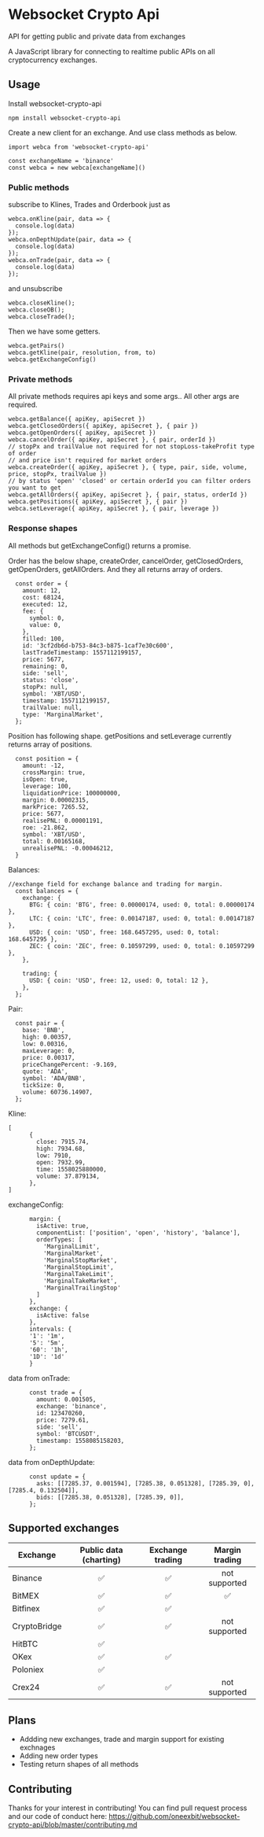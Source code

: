 # Websocket Crypto Api
API for getting public and private data from exchanges

A JavaScript library for connecting to realtime public APIs on all cryptocurrency exchanges.

## Usage

Install websocket-crypto-api

```
npm install websocket-crypto-api
```

Create a new client for an exchange. And use class methods as below.

```
import webca from 'websocket-crypto-api'

const exchangeName = 'binance'
const webca = new webca[exchangeName]()
```

### Public methods

subscribe to Klines, Trades and Orderbook just as

```
webca.onKline(pair, data => {
  console.log(data)
});
webca.onDepthUpdate(pair, data => {
  console.log(data)
});
webca.onTrade(pair, data => {
  console.log(data)
});
```

and unsubscribe

```
webca.closeKline();
webca.closeOB();
webca.closeTrade();
```

Then we have some getters.
```
webca.getPairs()
webca.getKline(pair, resolution, from, to)
webca.getExchangeConfig()
```

### Private methods

All private methods requires api keys and some args.. All other args are required.

```
webca.getBalance({ apiKey, apiSecret })
webca.getClosedOrders({ apiKey, apiSecret }, { pair })
webca.getOpenOrders({ apiKey, apiSecret })
webca.cancelOrder({ apiKey, apiSecret }, { pair, orderId })
// stopPx and trailValue not required for not stopLoss-takeProfit type of order
// and price isn't required for market orders
webca.createOrder({ apiKey, apiSecret }, { type, pair, side, volume, price, stopPx, trailValue }) 
// by status 'open' 'closed' or certain orderId you can filter orders you want to get
webca.getAllOrders({ apiKey, apiSecret }, { pair, status, orderId })
webca.getPositions({ apiKey, apiSecret }, { pair })
webca.setLeverage({ apiKey, apiSecret }, { pair, leverage })
```

### Response shapes

All methods but getExchangeConfig() returns a promise. 

Order has the below shape, createOrder, cancelOrder, getClosedOrders, getOpenOrders, getAllOrders. And they all returns array of orders.

```
  const order = {
    amount: 12,
    cost: 68124,
    executed: 12,
    fee: {
      symbol: 0,
      value: 0,
    },
    filled: 100,
    id: '3cf2db6d-b753-84c3-b875-1caf7e30c600',
    lastTradeTimestamp: 1557112199157,
    price: 5677,
    remaining: 0,
    side: 'sell',
    status: 'close',
    stopPx: null,
    symbol: 'XBT/USD',
    timestamp: 1557112199157,
    trailValue: null,
    type: 'MarginalMarket',
  };
```

Position has following shape. getPositions and setLeverage currently returns array of positions.

```
  const position = {
    amount: -12,
    crossMargin: true,
    isOpen: true,
    leverage: 100,
    liquidationPrice: 100000000,
    margin: 0.00002315,
    markPrice: 7265.52,
    price: 5677,
    realisePNL: 0.00001191,
    roe: -21.862,
    symbol: 'XBT/USD',
    total: 0.00165168,
    unrealisePNL: -0.00046212,
  }
```

Balances:

```
//exchange field for exchange balance and trading for margin.
  const balances = {
    exchange: {
      BTG: { coin: 'BTG', free: 0.00000174, used: 0, total: 0.00000174 },
      LTC: { coin: 'LTC', free: 0.00147187, used: 0, total: 0.00147187 },
      USD: { coin: 'USD', free: 168.6457295, used: 0, total: 168.6457295 },
      ZEC: { coin: 'ZEC', free: 0.10597299, used: 0, total: 0.10597299 },
    },

    trading: {
      USD: { coin: 'USD', free: 12, used: 0, total: 12 },
    },
  };
```

Pair:

```
  const pair = {
    base: 'BNB',
    high: 0.00357,
    low: 0.00316,
    maxLeverage: 0,
    price: 0.00317,
    priceChangePercent: -9.169,
    quote: 'ADA',
    symbol: 'ADA/BNB',
    tickSize: 0,
    volume: 60736.14907,
  };
```

Kline:

```
[
      {
        close: 7915.74,
        high: 7934.68,
        low: 7910,
        open: 7932.99,
        time: 1558025880000,
        volume: 37.879134,
      },
]
```

exchangeConfig:

```
      margin: {
        isActive: true,
        componentList: ['position', 'open', 'history', 'balance'],
        orderTypes: [
          'MarginalLimit',
          'MarginalMarket',
          'MarginalStopMarket',
          'MarginalStopLimit',
          'MarginalTakeLimit',
          'MarginalTakeMarket',
          'MarginalTrailingStop'
        ]
      },
      exchange: {
        isActive: false
      },
      intervals: {
      '1': '1m',
      '5': '5m',
      '60': '1h',
      '1D': '1d'
      }
```

data from onTrade:

```
      const trade = {
        amount: 0.001505,
        exchange: 'binance',
        id: 123470260,
        price: 7279.61,
        side: 'sell',
        symbol: 'BTCUSDT',
        timestamp: 1558085158203,
      };
```

data from onDepthUpdate:

```
      const update = {
        asks: [[7285.37, 0.001594], [7285.38, 0.051328], [7285.39, 0], [7285.4, 0.132504]],
        bids: [[7285.38, 0.051328], [7285.39, 0]],
      };
```


## Supported exchanges

| Exchange     | Public data (charting) | Exchange trading | Margin trading |
| ------------ |:----------------------:|:----------------:|:--------------:|
| Binance      | ✅                      | ✅                | not supported  |
| BitMEX       | ✅                      | ✅                | ✅              |
| Bitfinex     | ✅                      | ✅                |                |
| CryptoBridge | ✅                      | ✅                | not supported  |
| HitBTC       | ✅                      |                  |                |
| OKex         | ✅                      | ✅               |                |
| Poloniex     | ✅                      |                  |                |
| Crex24       | ✅                      | ✅                | not supported  |

## Plans
- Addding new exchanges, trade and margin support for existing exchnages
- Adding new order types
- Testing return shapes of all methods 

## Contributing
Thanks for your interest in contributing! You can find pull request process and our code of conduct here:
https://github.com/oneexbit/websocket-crypto-api/blob/master/contributing.md
 

